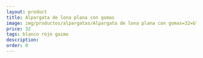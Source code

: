 ```yaml
---
layout: product
title: Alpargata de lona plana con gomas
image: img/productos/alpargatas/Alpargata de lona plana con gomas=32=blanco rojo gaimo.webp
price: 32
tags: blanco rojo gaimo
description: 
order: 0
---
```

